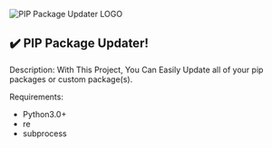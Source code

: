 ![PIP Package Updater LOGO](https://user-images.githubusercontent.com/57534247/103458333-347d9300-4d1c-11eb-9af5-1c4cb47722cd.png)


## :heavy_check_mark: PIP Package Updater!
Description: With This Project, You Can Easily Update all of your pip packages or custom package(s).

Requirements:

 - Python3.0+
 - re
 - subprocess
